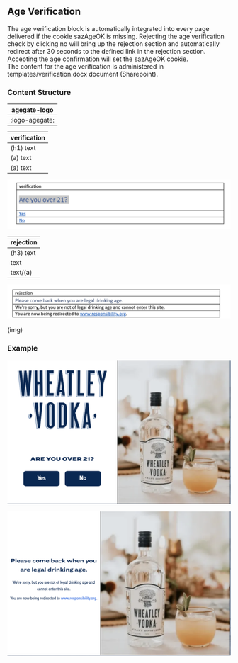 ## Age Verification
The age verification block is automatically integrated into every page delivered
if the cookie sazAgeOK is missing. Rejecting the age verification check by clicking no will
bring up the rejection section and automatically redirect after 30 seconds to the defined
link in the rejection section. Accepting the age confirmation will set the sazAgeOK cookie.<br>
The content for the age verification is administered in templates/verification.docx document (Sharepoint).

### Content Structure

| agegate-logo       |
|--------------------|
| :logo-agegate:     |

| verification |
|--------------|
| (h1) text    |
| (a)  text    |
| (a)  text    |

![author-verification.png](../assets/verification-author-verification.png)

| rejection |
|-----------|
| (h3) text |
| text      |
| text/(a)  |

![author-rejection.png](../assets/verification-author-rejection.png)
    
(img)

### Example

![verification.png](../assets/verification-verification.png)

![rejection.png](../assets/verification-rejection.png)
